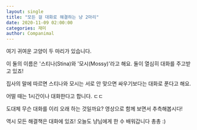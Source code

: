 ```yaml
---
layout: single
title: "모든 걸 대화로 해결하는 냥 2마리"
date: 2020-11-09 02:00:00
categories: 재미
author: Companimal
---
```


여기 귀여운 고양이 두 마리가 있습니다.

이 둘의 이름은 '스티나(Stina)와 '모시(Mossy)'라고 해요. 둘이 열심히 대화를 주고받고 있죠!

집사의 말에 따르면 스티나와 모시는 서로 안 맞으면 싸우기보다는 대화로 푼다고 해요.

어떨 때는 1시간이나 대화한다고 합니다. ㄷㄷ

도대체 무슨 대화를 이리 오래 하는 것일까요? 영상으로 함께 보면서 추측해봅시다!

역시 모든 해결책은 대화에 있죠! 오늘도 냥님에게 한 수 배워갑니다 총총 :)
